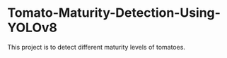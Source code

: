 # Tomato-Maturity-Detection-Using-YOLOv8
This project is to detect different maturity levels of tomatoes.
